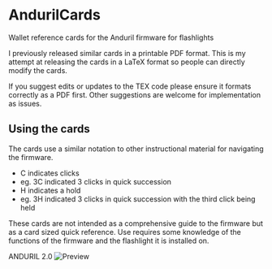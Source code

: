 # AndurilCards

Wallet reference cards for the Anduril firmware for flashlights

I previously released similar cards in a printable PDF format. This is my attempt at releasing the cards in a LaTeX format so people can directly modify the cards.

If you suggest edits or updates to the TEX code please ensure it formats correctly as a PDF first. Other suggestions are welcome for implementation as issues.

## Using the cards
The cards use a similar notation to other instructional material for navigating the firmware.
- C indicates clicks
- eg. 3C indicated 3 clicks in quick succession
- H indicates a hold
- eg. 3H indicated 3 clicks in quick succession with the third click being held

These cards are not intended as a comprehensive guide to the firmware but as a card sized quick reference. Use requires some knowledge of the functions of the firmware and the flashlight it is installed on.

ANDURIL 2.0
![Preview](https://github.com/MistaKD/AndurilCards/assets/20205105/bcda874b-a4f9-4054-9e95-330edfbf1132)
